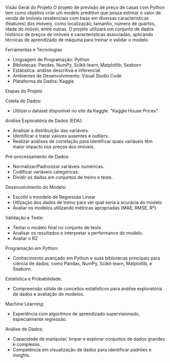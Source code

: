 Visão Geral do Projeto
O projeto de previsão de preço de casas com Python tem como objetivo criar um modelo preditivo que possa estimar o valor de venda de imóveis residenciais com base em diversas características (features) dos imóveis, como localização, tamanho, número de quartos, idade do imóvel, entre outras. O projeto utilizará um conjunto de dados histórico de preços de imóveis e características associadas, aplicando técnicas de aprendizado de máquina para treinar e validar o modelo.

Ferramentas e Tecnologias
- Linguagem de Programação: Python
- Bibliotecas: Pandas, NumPy, Scikit-learn, Matplotlib, Seaborn
- Estatística: análise descritiva e inferencial
- Ambientes de Desenvolvimento: Visual Studio Code
- Plataforma de Dados: Kaggle

Etapas do Projeto

Coleta de Dados:
- Utilizei o dataset disponível no site da Kaggle: "Kaggle House Prices".

Análise Exploratória de Dados (EDA):
- Analisar a distribuição das variáveis.
- Identificar e tratar valores ausentes e outliers.
- Realizar análises de correlação para identificar quais variáveis têm maior impacto nos preços dos imóveis.

Pré-processamento de Dados:
- Normalizar/Padronizar variáveis numéricas.
- Codificar variáveis categóricas.
- Dividir os dados em conjuntos de treino e teste.

Desenvolvimento do Modelo:
- Escolhi o mnodelo de Regressão Linear
- Utlização dos dados de treino para ver qual seria a acurácia do modelo
- Avaliar os modelos utilizando métricas apropriadas (MAE, RMSE, R²).
  
Validação e Teste:
- Testar o modelo final no conjunto de teste.
- Analisar os resultados e interpretar a performance do modelo.
- Avaliar o R2

Programação em Python:
- Conhecimento avançado em Python e suas bibliotecas principais para ciência de dados, como Pandas, NumPy, Scikit-learn, Matplotlib, e Seaborn.

Estatística e Probabilidade:
- Compreensão sólida de conceitos estatísticos para análise exploratória de dados e avaliação de modelos.

Machine Learning:
- Experiência com algoritmos de aprendizado supervisionado, especialmente regressão.

Análise de Dados:
- Capacidade de manipular, limpar e explorar conjuntos de dados grandes e complexos.
- Competência em visualização de dados para identificar padrões e insights.

